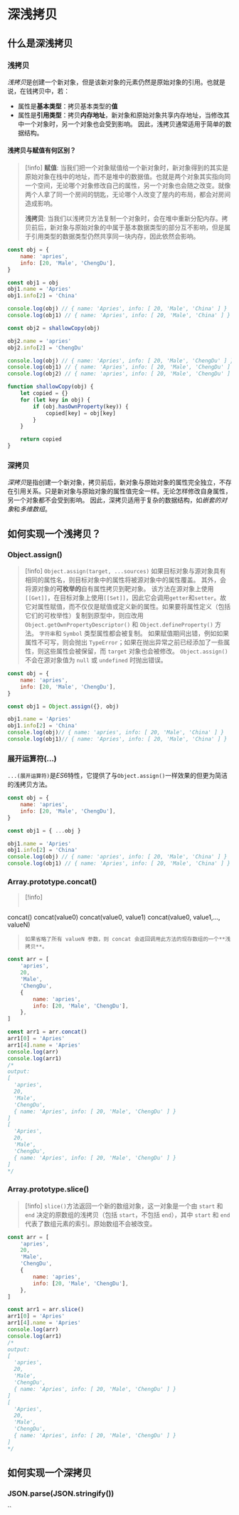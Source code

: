 # 深浅拷贝

## 什么是深浅拷贝
### 浅拷贝
*浅拷贝*是创建一个新对象，但是该新对象的元素仍然是原始对象的引用。也就是说，在钱拷贝中，若：
- 属性是**基本类型**：拷贝基本类型的**值**
- 属性是**引用类型**：拷贝**内存地址**，新对象和原始对象共享内存地址，当修改其中一个对象时，另一个对象也会受到影响。
因此，浅拷贝通常适用于简单的数据结构。
#### 浅拷贝与赋值有何区别？
>[!info]
>**赋值**: 当我们把一个对象赋值给一个新对象时，新对象得到的其实是原始对象在栈中的地址，而不是堆中的数据值。也就是两个对象其实指向同一个空间，无论哪个对象修改自己的属性，另一个对象也会随之改变。就像两个人拿了同一个房间的钥匙，无论哪个人改变了屋内的布局，都会对房间造成影响。
>
>**浅拷贝**: 当我们以浅拷贝方法复制一个对象时，会在堆中重新分配内存。拷贝前后，新对象与原始对象的中属于基本数据类型的部分互不影响，但是属于引用类型的数据类型仍然共享同一块内存，因此依然会影响。

```javascript
const obj = {
	name: 'apries',
	info: [20, 'Male', 'ChengDu'],
}

const obj1 = obj
obj1.name = 'Apries'
obj1.info[2] = 'China'

console.log(obj) // { name: 'Apries', info: [ 20, 'Male', 'China' ] }
console.log(obj1) // { name: 'Apries', info: [ 20, 'Male', 'China' ] }

const obj2 = shallowCopy(obj)

obj2.name = 'apries'
obj2.info[2] = 'ChengDu'

console.log(obj) // { name: 'Apries', info: [ 20, 'Male', 'ChengDu' ] }
console.log(obj1) // { name: 'Apries', info: [ 20, 'Male', 'ChengDu' ] }
console.log(obj2) // { name: 'apries', info: [ 20, 'Male', 'ChengDu' ] }

function shallowCopy(obj) {
	let copied = {}
	for (let key in obj) {
		if (obj.hasOwnProperty(key)) {
			copied[key] = obj[key]
		}
	}

	return copied
}
```

### 深拷贝
*深拷贝*是指创建一个新对象，拷贝前后，新对象与原始对象的属性完全独立，不存在引用关系。只是新对象与原始对象的属性值完全一样。无论怎样修改自身属性，另一个对象都不会受到影响。
因此，深拷贝适用于复杂的数据结构，如*嵌套的对象*和*多维数组*。
## 如何实现一个浅拷贝？
### Object.assign()
>[!info]
>`Object.assign(target, ...sources)`
如果目标对象与源对象具有相同的属性名，则目标对象中的属性将被源对象中的属性覆盖。
其外，会将源对象的**可枚举的**自有属性拷贝到靶对象。
该方法在源对象上使用`[[Get]]`，在目标对象上使用`[[Set]]`，因此它会调用`getter`和`setter`。故它对属性赋值，而不仅仅是赋值或定义新的属性。如果要将属性定义（包括它们的可枚举性）复制到原型中，则应改用 `Object.getOwnPropertyDescriptor()` 和 `Object.defineProperty()` 方法。
`字符串`和 `Symbol` 类型属性都会被复制。
如果赋值期间出错，例如如果属性不可写，则会抛出 `TypeError`；如果在抛出异常之前已经添加了一些属性，则这些属性会被保留，而 `target` 对象也会被修改。
`Object.assign()` 不会在源对象值为 `null` 或 `undefined` 时抛出错误。

```javascript
const obj = {
	name: 'apries',
	info: [20, 'Male', 'ChengDu'],
}

const obj1 = Object.assign({}, obj)

obj1.name = 'Apries'
obj1.info[2] = 'China'
console.log(obj)// { name: 'apries', info: [ 20, 'Male', 'China' ] }
console.log(obj1)// { name: 'Apries', info: [ 20, 'Male', 'China' ] }
```

### 展开运算符(...)
`...(展开运算符)`是$ES6$特性，它提供了与`Object.assign()`一样效果的但更为简洁的浅拷贝方法。
```javascript
const obj = {
	name: 'apries',
	info: [20, 'Male', 'ChengDu'],
}

const obj1 = { ...obj }

obj1.name = 'Apries'
obj1.info[2] = 'China'
console.log(obj) // { name: 'apries', info: [ 20, 'Male', 'China' ] }
console.log(obj1) // { name: 'Apries', info: [ 20, 'Male', 'China' ] }
```
### Array.prototype.concat()
>[!info]
>```javascript
concat()
concat(value0)
concat(value0, value1)
concat(value0, value1,..., valueN)
>```
>如果省略了所有 valueN 参数，则 concat 会返回调用此方法的现存数组的一个**浅拷贝**。

```javascript
const arr = [
	'apries',
	20,
	'Male',
	'ChengDu',
	{
		name: 'apries',
		info: [20, 'Male', 'ChengDu'],
	},
]

const arr1 = arr.concat()
arr1[0] = 'Apries'
arr1[4].name = 'Apries'
console.log(arr)
console.log(arr1)
/*
output:
[
  'apries',
  20,
  'Male',
  'ChengDu',
  { name: 'Apries', info: [ 20, 'Male', 'ChengDu' ] }
]
[
  'Apries',
  20,
  'Male',
  'ChengDu',
  { name: 'Apries', info: [ 20, 'Male', 'ChengDu' ] }
]
*/
```

### Array.prototype.slice()
>[!info]
>`slice()`方法返回一个新的数组对象，这一对象是一个由 `start` 和 `end` 决定的原数组的浅拷贝（包括 `start`，不包括 `end`），其中 `start` 和 `end` 代表了数组元素的索引。原始数组不会被改变。

```javascript
const arr = [
	'apries',
	20,
	'Male',
	'ChengDu',
	{
		name: 'apries',
		info: [20, 'Male', 'ChengDu'],
	},
]

const arr1 = arr.slice()
arr1[0] = 'Apries'
arr1[4].name = 'Apries'
console.log(arr)
console.log(arr1)
/*
output:
[
  'apries',
  20,
  'Male',
  'ChengDu',
  { name: 'Apries', info: [ 20, 'Male', 'ChengDu' ] }
]
[
  'Apries',
  20,
  'Male',
  'ChengDu',
  { name: 'Apries', info: [ 20, 'Male', 'ChengDu' ] }
]
*/
```

## 如何实现一个深拷贝
### JSON.parse(JSON.stringify())
``